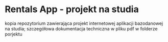 # Rentals App - projekt na studia
 kopia repozytorium zawierająca projekt internetowej aplikacji bazodanowej na studia; szczegółowa dokumentacja techniczna w pliku pdf w folderze porjektu
